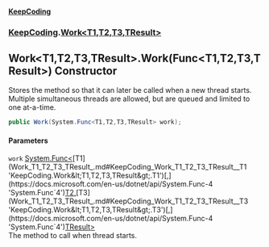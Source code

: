 #### [KeepCoding](index.md 'index')
### [KeepCoding](KeepCoding.md 'KeepCoding').[Work&lt;T1,T2,T3,TResult&gt;](Work_T1_T2_T3_TResult_.md 'KeepCoding.Work&lt;T1,T2,T3,TResult&gt;')
## Work&lt;T1,T2,T3,TResult&gt;.Work(Func&lt;T1,T2,T3,TResult&gt;) Constructor
Stores the method so that it can later be called when a new thread starts. Multiple simultaneous threads are allowed, but are queued and limited to one at-a-time.  
```csharp
public Work(System.Func<T1,T2,T3,TResult> work);
```
#### Parameters
<a name='KeepCoding_Work_T1_T2_T3_TResult__Work(System_Func_T1_T2_T3_TResult_)_work'></a>
`work` [System.Func&lt;](https://docs.microsoft.com/en-us/dotnet/api/System.Func-4 'System.Func`4')[T1](Work_T1_T2_T3_TResult_.md#KeepCoding_Work_T1_T2_T3_TResult__T1 'KeepCoding.Work&lt;T1,T2,T3,TResult&gt;.T1')[,](https://docs.microsoft.com/en-us/dotnet/api/System.Func-4 'System.Func`4')[T2](Work_T1_T2_T3_TResult_.md#KeepCoding_Work_T1_T2_T3_TResult__T2 'KeepCoding.Work&lt;T1,T2,T3,TResult&gt;.T2')[,](https://docs.microsoft.com/en-us/dotnet/api/System.Func-4 'System.Func`4')[T3](Work_T1_T2_T3_TResult_.md#KeepCoding_Work_T1_T2_T3_TResult__T3 'KeepCoding.Work&lt;T1,T2,T3,TResult&gt;.T3')[,](https://docs.microsoft.com/en-us/dotnet/api/System.Func-4 'System.Func`4')[TResult](Work_T1_T2_T3_TResult_.md#KeepCoding_Work_T1_T2_T3_TResult__TResult 'KeepCoding.Work&lt;T1,T2,T3,TResult&gt;.TResult')[&gt;](https://docs.microsoft.com/en-us/dotnet/api/System.Func-4 'System.Func`4')  
The method to call when thread starts.
  
